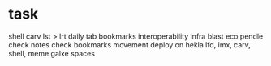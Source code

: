 # task
shell
carv
lst > lrt
daily tab
bookmarks
interoperability infra
blast eco
pendle
check notes
check bookmarks
movement
deploy on hekla
lfd, imx, carv, shell, meme
galxe spaces
